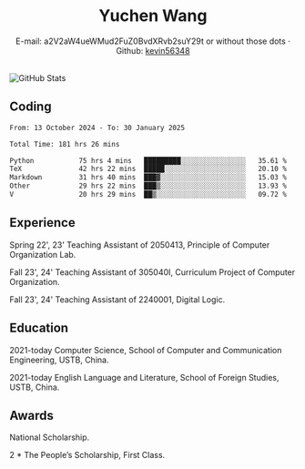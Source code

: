  <center>
     <h1>Yuchen Wang</h1>
     <div>
         <span>
             E-mail:
             a2V2aW4ueWMud2FuZ0BvdXRvb2suY29t or without those dots
         </span>
         ·
         <span>
             Github:
             <a href="https://github.com/kevin56348">kevin56348</a>
         </span>
     </div>
 </center>
<br>
<p><img src="https://github-readme-stats.vercel.app/api?username=kevin56348&amp;show_icons=true" alt="GitHub Stats"></p>

## Coding

<!-- ![Top Langs](https://github-readme-stats.vercel.app/api/top-langs/?username=kevin56348) -->

<!--START_SECTION:waka-->

```txt
From: 13 October 2024 - To: 30 January 2025

Total Time: 181 hrs 26 mins

Python           75 hrs 4 mins   █████████░░░░░░░░░░░░░░░░   35.61 %
TeX              42 hrs 22 mins  █████░░░░░░░░░░░░░░░░░░░░   20.10 %
Markdown         31 hrs 40 mins  ███▓░░░░░░░░░░░░░░░░░░░░░   15.03 %
Other            29 hrs 22 mins  ███▒░░░░░░░░░░░░░░░░░░░░░   13.93 %
V                20 hrs 29 mins  ██▒░░░░░░░░░░░░░░░░░░░░░░   09.72 %
```

<!--END_SECTION:waka-->

## Experience 

Spring 22', 23' Teaching Assistant of 2050413, Principle of Computer Organization Lab.

Fall 23', 24' Teaching Assistant of 305040I, Curriculum Project of Computer Organization.

Fall 23', 24' Teaching Assistant of 2240001, Digital Logic.

## Education

2021-today Computer Science, School of Computer and Communication Engineering, USTB, China.

2021-today English Language and Literature, School of Foreign Studies, USTB, China.

## Awards

National Scholarship.

2 * The People’s Scholarship, First Class.
